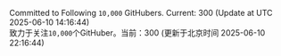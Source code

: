 Committed to Following `10,000` GitHubers. Current: <!-- FOLLOWING_COUNT -->300<!-- FOLLOWING_COUNT --> (Update at UTC <!-- LAST_UPDATED -->2025-06-10 14:16:44<!-- LAST_UPDATED -->)<br>
致力于关注`10,000`个GitHuber。当前：<!-- FOLLOWING_COUNT -->300<!-- FOLLOWING_COUNT --> (更新于北京时间 <!-- LAST_UPDATED_CST -->2025-06-10 22:16:44<!-- LAST_UPDATED_CST -->)
